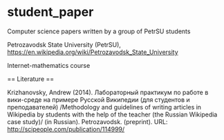 student_paper
=============

Computer science papers written by a group of PetrSU students

Petrozavodsk State University (PetrSU), https://en.wikipedia.org/wiki/Petrozavodsk_State_University

Internet-mathematics course

== Literature == 

Krizhanovsky, Andrew (2014). Лабораторный практикум по работе в вики-среде на примере Русской Википедии (для студентов и преподавателей) /Methodology and guidelines of writing articles in Wikipedia by students with the help of the teacher (the Russian Wikipedia case study)/ (in Russian). Petrozavodsk. (preprint). URL: http://scipeople.com/publication/114999/

